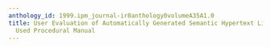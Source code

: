 ```yaml
---
anthology_id: 1999.ipm_journal-ir0anthology0volumeA35A1.0
title: User Evaluation of Automatically Generated Semantic Hypertext Links in a Heavily
  Used Procedural Manual
---
```

